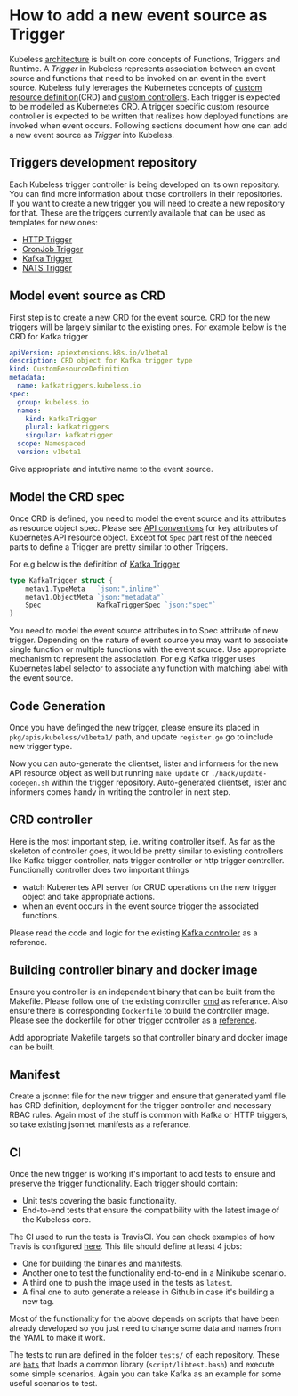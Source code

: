 # How to add a new event source as Trigger

Kubeless [architecture](/docs/architecture) is built on core concepts of Functions, Triggers and Runtime. A _Trigger_ in Kubeless represents association between an event source and functions that need to be invoked on an event in the event source. Kubeless fully leverages the Kubernetes concepts of [custom resource definition](https://kubernetes.io/docs/concepts/api-extension/custom-resources/)(CRD) and [custom controllers](https://kubernetes.io/docs/concepts/api-extension/custom-resources/#custom-controllers). Each trigger is expected to be modelled as Kubernetes CRD. A trigger specific custom resource controller is expected to be written that realizes how deployed functions are invoked when event occurs. Following sections document how one can add a new event source as _Trigger_ into Kubeless.

## Triggers development repository

Each Kubeless trigger controller is being developed on its own repository. You can find more information about those controllers in their repositories. If you want to create a new trigger you will need to create a new repository for that. These are the triggers currently available that can be used as templates for new ones:

 - [HTTP Trigger](https://github.com/kubeless/http-trigger)
 - [CronJob Trigger](https://github.com/kubeless/cronjob-trigger)
 - [Kafka Trigger](https://github.com/kubeless/kafka-trigger)
 - [NATS Trigger](https://github.com/kubeless/nats-trigger)

## Model event source as CRD

First step is to create a new CRD for the event source. CRD for the new triggers will be largely similar to the existing ones. For example below is the CRD for Kafka trigger

```yaml
apiVersion: apiextensions.k8s.io/v1beta1
description: CRD object for Kafka trigger type
kind: CustomResourceDefinition
metadata:
  name: kafkatriggers.kubeless.io
spec:
  group: kubeless.io
  names:
    kind: KafkaTrigger
    plural: kafkatriggers
    singular: kafkatrigger
  scope: Namespaced
  version: v1beta1
```

Give appropriate and intutive name to the event source.

## Model the CRD spec

Once CRD is defined, you need to model the event source and its attributes as resource object spec. Please see [API conventions](https://github.com/kubernetes/community/blob/master/contributors/devel/api-conventions.md) for key attributes of Kubernetes API resource object. Except fot `Spec` part rest of the needed parts to define a Trigger are pretty similar to other Triggers.

For e.g below is the definition of [Kafka Trigger](https://github.com/kubeless/kafka-trigger/blob/master/pkg/apis/kubeless/v1beta1/kafka_trigger.go)

```go
type KafkaTrigger struct {
	metav1.TypeMeta   `json:",inline"`
	metav1.ObjectMeta `json:"metadata"`
	Spec              KafkaTriggerSpec `json:"spec"`
}
```

You need to model the event source attributes in to Spec attribute of new trigger. Depending on the nature of event source you may want to associate single function or multiple functions with the event source. Use appropriate mechanism to represent the association. For e.g Kafka trigger uses Kubernetes label selector to associate any function with matching label with the event source.

## Code Generation

Once you have definged the new trigger, please ensure its placed in `pkg/apis/kubeless/v1beta1/` path, and update `register.go` go to include new trigger type.

Now you can auto-generate the clientset, lister and informers for the new API resource object as well but running `make update` or `./hack/update-codegen.sh` within the trigger repository. Auto-generated clientset, lister and informers comes handy in writing the controller in next step.

## CRD controller

Here is the most important step, i.e. writing controller itself. As far as the skeleton of controller goes, it would be pretty similar to existing controllers like Kafka trigger controller, nats trigger controller or http trigger controller. Functionally controller does two important things

- watch Kuberentes API server for CRUD operations on the new trigger object and take appropriate actions.
- when an event occurs in the event source trigger the associated functions.

Please read the code and logic for the existing [Kafka controller](https://github.com/kubeless/kafka-trigger/tree/master/pkg/controller) as a reference.

## Building controller binary and docker image

Ensure you controller is an independent binary that can be built from the Makefile. Please follow one of the existing controller [cmd](https://github.com/kubeless/kafka-trigger/tree/master/cmd) as referance. Also ensure there is corresponding `Dockerfile` to build the controller image. Please see the dockerfile for other trigger controller as a [reference](https://github.com/kubeless/kafka-trigger/tree/master/docker).

Add appropriate Makefile targets so that controller binary and docker image can be built.

## Manifest

Create a jsonnet file for the new trigger and ensure that generated yaml file has CRD definition, deployment for the trigger controller and necessary RBAC rules. Again most of the stuff is common with Kafka or HTTP triggers, so take existing jsonnet manifests as a referance.

## CI

Once the new trigger is working it's important to add tests to ensure and preserve the trigger functionality. Each trigger should contain:

 - Unit tests covering the basic functionality.
 - End-to-end tests that ensure the compatibility with the latest image of the Kubeless core.

The CI used to run the tests is TravisCI. You can check examples of how Travis is configured [here](https://github.com/kubeless/kafka-trigger/blob/master/.circleci/config.yml). This file should define at least 4 jobs:

 - One for building the binaries and manifests.
 - Another one to test the functionality end-to-end in a Minikube scenario.
 - A third one to push the image used in the tests as `latest`.
 - A final one to auto generate a release in Github in case it's building a new tag.

Most of the functionality for the above depends on scripts that have been already developed so you just need to change some data and names from the YAML to make it work.

The tests to run are defined in the folder `tests/` of each repository. These are [`bats`](https://github.com/sstephenson/bats) that loads a common library (`script/libtest.bash`) and execute some simple scenarios. Again you can take Kafka as an example for some useful scenarios to test.

